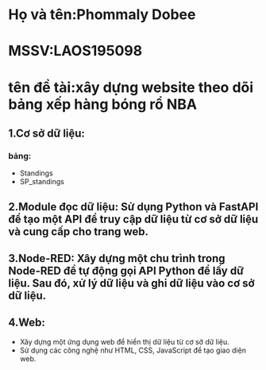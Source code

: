 # Họ và tên:Phommaly Dobee
# MSSV:LAOS195098
# tên đề tài:xây dựng website theo dõi bảng xếp hàng bóng rổ NBA

## 1.Cơ sở dữ liệu:
   ### bảng:
- Standings
- SP_standings
   
## 2.Module đọc dữ liệu: Sử dụng Python và FastAPI để tạo một API để truy cập dữ liệu từ cơ sở dữ liệu và cung cấp cho trang web.
## 3.Node-RED: Xây dựng một chu trình trong Node-RED để tự động gọi API Python để lấy dữ liệu. Sau đó, xử lý dữ liệu và ghi dữ liệu vào cơ sở dữ liệu.
## 4.Web:
- Xây dựng một ứng dụng web để hiển thị dữ liệu từ cơ sở dữ liệu.
- Sử dụng các công nghệ như HTML, CSS, JavaScript để tạo giao diện web.
